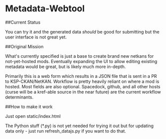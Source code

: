 # Metadata-Webtool


##Current Status

You can try it and the generated data *should* be good for submitting but the user interface is not great yet.


##Original Mission

What's currently specified is just a base to create brand new netkans for not-yet-hosted mods. Eventually expanding the UI to allow editing existing metadata would be great, but is likely much more in-depth.

Primarily this is a web form which results in a JSON file that is sent in a PR to KSP-CKAN/NetKAN. Workflow is pretty heavily reliant on where a mod is hosted. Most fields are also optional.
Spacedock, github, and all other hosts (curse will be a kref-able source in the near future) are the current workflow determinants.


##How to make it work


Just open static/index.html

The Python stuff (*.py) is not yet needed for trying it out but for updating data only - just run refresh_datajs.py if you want to do that.
